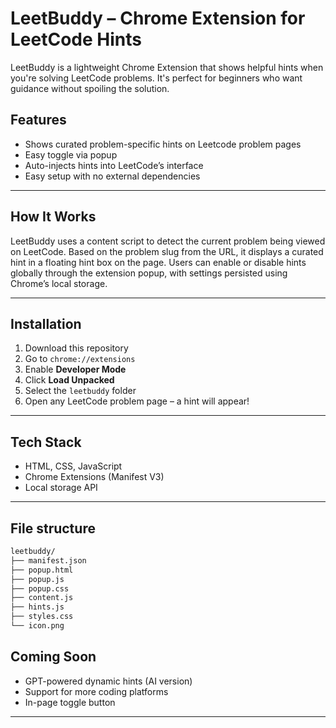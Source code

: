 # LeetBuddy – Chrome Extension for LeetCode Hints

LeetBuddy is a lightweight Chrome Extension that shows helpful hints when you're solving LeetCode problems. It's perfect for beginners who want guidance without spoiling the solution.

## Features

- Shows curated problem-specific hints on Leetcode problem pages
- Easy toggle via popup
- Auto-injects hints into LeetCode’s interface
- Easy setup with no external dependencies

---

## How It Works

LeetBuddy uses a content script to detect the current problem being viewed on LeetCode. Based on the problem slug from the URL, it displays a curated hint in a floating hint box on the page. Users can enable or disable hints globally through the extension popup, with settings persisted using Chrome’s local storage.

---

##  Installation

1. Download this repository
2. Go to `chrome://extensions`
3. Enable **Developer Mode**
4. Click **Load Unpacked**
5. Select the `leetbuddy` folder
6. Open any LeetCode problem page – a hint will appear!

---

##  Tech Stack

- HTML, CSS, JavaScript
- Chrome Extensions (Manifest V3)
- Local storage API

---

## File structure
```bash
leetbuddy/
├── manifest.json
├── popup.html
├── popup.js
├── popup.css
├── content.js
├── hints.js
├── styles.css
└── icon.png
```


##  Coming Soon

- GPT-powered dynamic hints (AI version)
- Support for more coding platforms
- In-page toggle button

---

